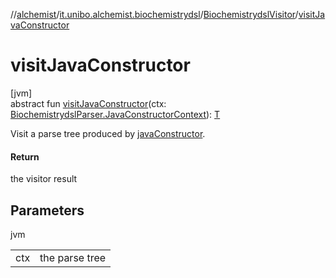 //[alchemist](../../../index.md)/[it.unibo.alchemist.biochemistrydsl](../index.md)/[BiochemistrydslVisitor](index.md)/[visitJavaConstructor](visit-java-constructor.md)

# visitJavaConstructor

[jvm]\
abstract fun [visitJavaConstructor](visit-java-constructor.md)(ctx: [BiochemistrydslParser.JavaConstructorContext](../-biochemistrydsl-parser/-java-constructor-context/index.md)): [T](../../it.unibo.alchemist.model.implementations.conditions/-generic-molecule-present/index.md)

Visit a parse tree produced by [javaConstructor](../-biochemistrydsl-parser/java-constructor.md).

#### Return

the visitor result

## Parameters

jvm

| | |
|---|---|
| ctx | the parse tree |
